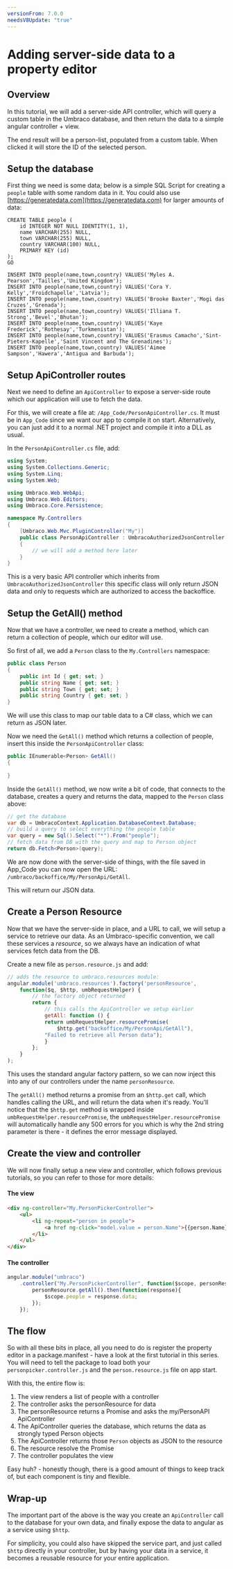 ```yaml
---
versionFrom: 7.0.0
needsV8Update: "true"
---
```



# Adding server-side data to a property editor

## Overview
In this tutorial, we will add a server-side API controller, which will query a custom table in the Umbraco database, and then return the data to a simple angular controller + view.

The end result will be a person-list, populated from a custom table. When clicked it will store the ID of the selected person.

## Setup the database
First thing we need is some data; below is a simple SQL Script for creating a `people` table with some random data in it. You could also use [https://generatedata.com](https://generatedata.com) for larger amounts of data:

	CREATE TABLE people (
	    id INTEGER NOT NULL IDENTITY(1, 1),
	    name VARCHAR(255) NULL,
	    town VARCHAR(255) NULL,
	    country VARCHAR(100) NULL,
	    PRIMARY KEY (id)
	);
	GO

	INSERT INTO people(name,town,country) VALUES('Myles A. Pearson','Tailles','United Kingdom');
	INSERT INTO people(name,town,country) VALUES('Cora Y. Kelly','Froidchapelle','Latvia');
	INSERT INTO people(name,town,country) VALUES('Brooke Baxter','Mogi das Cruzes','Grenada');
	INSERT INTO people(name,town,country) VALUES('Illiana T. Strong','Bevel','Bhutan');
	INSERT INTO people(name,town,country) VALUES('Kaye Frederick','Rothesay','Turkmenistan');
	INSERT INTO people(name,town,country) VALUES('Erasmus Camacho','Sint-Pieters-Kapelle','Saint Vincent and The Grenadines');
	INSERT INTO people(name,town,country) VALUES('Aimee Sampson','Hawera','Antigua and Barbuda');

## Setup ApiController routes
Next we need to define an `ApiController` to expose a server-side route which our application will use to fetch the data.

For this, we will create a file at: `/App_Code/PersonApiController.cs`. It must be in `App_Code` since we want our app to compile it on start. Alternatively, you can just add it to a normal .NET project and compile it into a DLL as usual.

In the `PersonApiController.cs` file, add: 

```csharp
using System;
using System.Collections.Generic;
using System.Linq;
using System.Web;

using Umbraco.Web.WebApi;
using Umbraco.Web.Editors;
using Umbraco.Core.Persistence;

namespace My.Controllers
{
	[Umbraco.Web.Mvc.PluginController("My")]
	public class PersonApiController : UmbracoAuthorizedJsonController
	{
		// we will add a method here later
	}
}
```

This is a very basic API controller which inherits from `UmbracoAuthorizedJsonController` this specific class will only return JSON data and only to requests which are authorized to access the backoffice.

## Setup the GetAll() method
Now that we have a controller, we need to create a method, which can return a collection of people, which our editor will use. 

So first of all, we add a `Person` class to the `My.Controllers` namespace:

```csharp
public class Person
{
	public int Id { get; set; }
	public string Name { get; set; }
	public string Town { get; set; }
	public string Country { get; set; }
}
```

We will use this class to map our table data to a C# class, which we can return as JSON later. 

Now we need the `GetAll()` method which returns a collection of people, insert this inside the `PersonApiController` class:

```csharp
public IEnumerable<Person> GetAll()
{
	
}
```

Inside the `GetAll()` method, we now write a bit of code, that connects to the database, creates a query and returns the data, mapped to the `Person` class above: 

```csharp
// get the database
var db = UmbracoContext.Application.DatabaseContext.Database;
// build a query to select everything the people table
var query = new Sql().Select("*").From("people");
// fetch data from DB with the query and map to Person object
return db.Fetch<Person>(query);
```

We are now done with the server-side of things, with the file saved in App_Code you can now open the URL: `/umbraco/backoffice/My/PersonApi/GetAll`.

This will return our JSON data.

## Create a Person Resource 
Now that we have the server-side in place, and a URL to call, we will setup a service to retrieve our data. As an Umbraco-specific convention, we call these services a *resource*, so we always have an indication of what services fetch data from the DB.

Create a new file as `person.resource.js` and add: 

```javascript
// adds the resource to umbraco.resources module:
angular.module('umbraco.resources').factory('personResource', 
	function($q, $http, umbRequestHelper) {
		// the factory object returned
		return {
			// this calls the ApiController we setup earlier
			getAll: function () {
			return umbRequestHelper.resourcePromise(
				$http.get("backoffice/My/PersonApi/GetAll"),
			"Failed to retrieve all Person data");
			}
		};
	}
); 
```

This uses the standard angular factory pattern, so we can now inject this into any of our controllers under the name `personResource`.

The `getAll()` method returns a promise from an `$http.get` call, which handles calling the URL, and will return the data when it's ready. You'll notice that the `$http.get` method is wrapped inside `umbRequestHelper.resourcePromise`, the `umbRequestHelper.resourcePromise` will automatically handle any 500 errors for you which is why the 2nd string parameter is there - it defines the error message displayed.

## Create the view and controller
We will now finally setup a new view and controller, which follows previous tutorials, so you can refer to those for more details: 

#### The view

```html
<div ng-controller="My.PersonPickerController">
	<ul>
		<li ng-repeat="person in people">
			<a href ng-click="model.value = person.Name">{{person.Name}}</a>
		</li>
	</ul>
</div>
```
#### The controller

```javascript	
angular.module("umbraco")
	.controller("My.PersonPickerController", function($scope, personResource){
		personResource.getAll().then(function(response){
			$scope.people = response.data;
		});
	});
```

## The flow
So with all these bits in place, all you need to do is register the property editor in a package.manifest - have a look at the first tutorial in this series. You will need to tell the package to load both your `personpicker.controller.js` and the `person.resource.js` file on app start.

With this, the entire flow is: 

1. The view renders a list of people with a controller
2. The controller asks the personResource for data
3. The personResource returns a Promise and asks the my/PersonAPI ApiController
4. The ApiController queries the database, which returns the data as strongly typed Person objects
5. The ApiController returns those `Person` objects as JSON to the resource
6. The resource resolve the Promise
7. The controller populates the view

Easy huh? - honestly though, there is a good amount of things to keep track of, but each component is tiny and flexible. 

## Wrap-up
The important part of the above is the way you create an `ApiController` call to the database for your own data, and finally expose the data to angular as a service using `$http`.

For simplicity, you could also have skipped the service part, and just called `$http` directly in your controller, but by having your data in a service, it becomes a reusable resource for your entire application.
